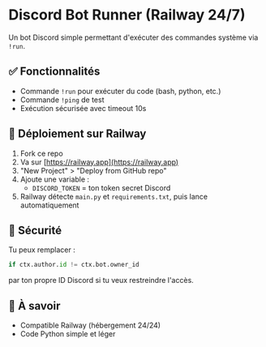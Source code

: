 # Discord Bot Runner (Railway 24/7)

Un bot Discord simple permettant d'exécuter des commandes système via `!run`.

## ✅ Fonctionnalités

- Commande `!run` pour exécuter du code (bash, python, etc.)
- Commande `!ping` de test
- Exécution sécurisée avec timeout 10s

## 🚀 Déploiement sur Railway

1. Fork ce repo
2. Va sur [https://railway.app](https://railway.app)
3. "New Project" > "Deploy from GitHub repo"
4. Ajoute une variable :
   - `DISCORD_TOKEN` = ton token secret Discord
5. Railway détecte `main.py` et `requirements.txt`, puis lance automatiquement

## 🔐 Sécurité

Tu peux remplacer :
```python
if ctx.author.id != ctx.bot.owner_id
```
par ton propre ID Discord si tu veux restreindre l'accès.

## 🧠 À savoir

- Compatible Railway (hébergement 24/24)
- Code Python simple et léger
